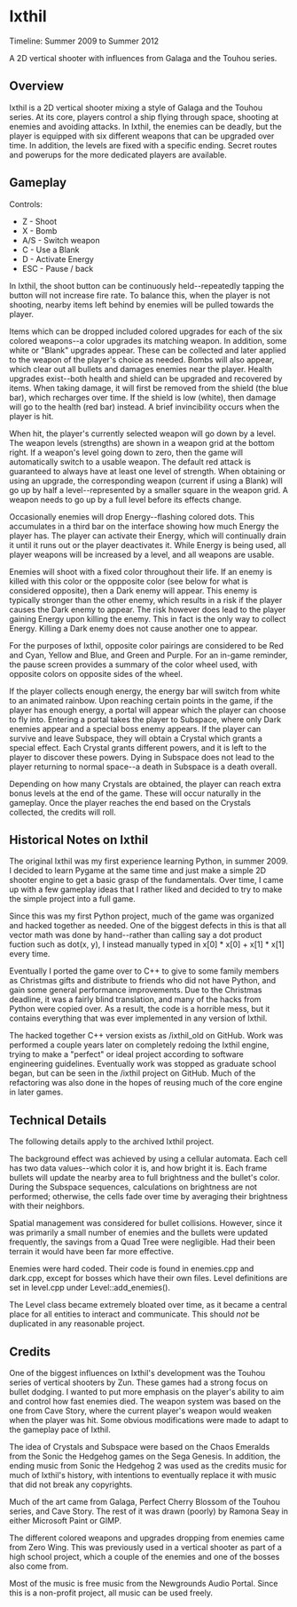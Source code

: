 # Ixthil
Timeline:  Summer 2009 to Summer 2012

A 2D vertical shooter with influences from Galaga and the Touhou series.

Overview
--------

Ixthil is a 2D vertical shooter mixing a style of Galaga and the Touhou series.  At its core, players control a ship flying through space, shooting at enemies and avoiding attacks.  In Ixthil, the enemies can be deadly, but the player is equipped with six different weapons that can be upgraded over time.  In addition, the levels are fixed with a specific ending.  Secret routes and powerups for the more dedicated players are available.




Gameplay
--------

Controls:
- Z - Shoot
- X - Bomb
- A/S - Switch weapon
- C - Use a Blank
- D - Activate Energy
- ESC - Pause / back

In Ixthil, the shoot button can be continuously held--repeatedly tapping the button will not increase fire rate.  To balance this, when the player is not shooting, nearby items left behind by enemies will be pulled towards the player.

Items which can be dropped included colored upgrades for each of the six colored weapons--a color upgrades its matching weapon.  In addition, some white or "Blank" upgrades appear.  These can be collected and later applied
to the weapon of the player's choice as needed.  Bombs will also appear, which clear out all bullets and damages enemies near the player.  Health upgrades exist--both health and shield can be upgraded and recovered by
items.  When taking damage, it will first be removed from the shield (the blue bar), which recharges over time.  If the shield is low (white), then damage will go to the health (red bar) instead.  A brief invincibility occurs when the player is hit.

When hit, the player's currently selected weapon will go down by a level. The weapon levels (strengths) are shown in a weapon grid at the bottom right.  If a weapon's level going down to zero, then the game will automatically switch to a usable weapon.  The default red attack is guaranteed to always have at least one level of strength.  When obtaining or using an upgrade, the corresponding weapon (current if using a Blank) will go up by half a level--represented by a smaller square in the weapon grid.  A weapon needs to go up by a full level before its effects change.

Occasionally enemies will drop Energy--flashing colored dots.  This accumulates in a third bar on the interface showing how much Energy the player has.  The player can activate their Energy, which will continually drain it until it runs out or the player deactivates it.  While Energy is being used, all player weapons will be increased by a level, and all weapons are usable.

Enemies will shoot with a fixed color throughout their life.  If an enemy is killed with this color or the oppposite color (see below for what is considered opposite), then a Dark enemy will appear.  This enemy is typically stronger than the other enemy, which results in a risk if the player causes the Dark enemy to appear.  The risk however does lead to the player gaining Energy upon killing the enemy.  This in fact is the only way to collect Energy.  Killing a Dark enemy does not cause another one to appear.

For the purposes of Ixthil, opposite color pairings are considered to be Red and Cyan, Yellow and Blue, and Green and Purple.  For an in-game reminder, the pause screen provides a summary of the color wheel used, with opposite colors on opposite sides of the wheel.

If the player collects enough energy, the energy bar will switch from white to an animated rainbow.  Upon reaching certain points in the game, if the player has enough energy, a portal will appear which the player can choose to fly into.  Entering a portal takes the player to Subspace, where only Dark enemies appear and a special boss enemy appears.  If the player can survive and leave Subspace, they will obtain a Crystal which grants a special effect.  Each Crystal grants different powers, and it is left to the player to discover these powers.  Dying in Subspace does
not lead to the player returning to normal space--a death in Subspace is a death overall.

Depending on how many Crystals are obtained, the player can reach extra bonus levels at the end of the game.  These will occur naturally in the gameplay.  Once the player reaches the end based on the Crystals collected, the credits will roll.



Historical Notes on Ixthil
--------------

The original Ixthil was my first experience learning Python, in summer 2009.  I decided to learn Pygame at the same time and just make a simple 2D shooter engine to get a basic grasp of the fundamentals.  Over time, I came up with a few gameplay ideas that I rather liked and decided to try to make the simple project into a full game.

Since this was my first Python project, much of the game was organized and hacked together as needed.  One of the biggest defects in this is that all vector math was done by hand--rather than calling say a dot product fuction such as dot(x, y), I instead manually typed in x[0] * x[0] + x[1] * x[1] every time.

Eventually I ported the game over to C++ to give to some family members as Christmas gifts and distribute to friends who did not have Python, and gain some general performance improvements.  Due to the Christmas deadline, it was
a fairly blind translation, and many of the hacks from Python were copied over.  As a result, the code is a horrible mess, but it contains everything that was ever implemented in any version of Ixthil.

The hacked together C++ version exists as /ixthil_old on GitHub.  Work was performed a couple years later on completely redoing the Ixthil engine, trying to make a "perfect" or ideal project according to software engineering
guidelines.  Eventually work was stopped as graduate school began, but can be seen in the /ixthil project on GitHub.  Much of the refactoring was also done in the hopes of reusing much of the core engine in later games.



Technical Details
---------------

The following details apply to the archived Ixthil project.

The background effect was achieved by using a cellular automata.  Each cell has two data values--which color it is, and how bright it is.  Each frame bullets will update the nearby area to full brightness and the bullet's color.  During the Subspace sequences, calculations on brightness are not performed; otherwise, the cells fade over time by averaging their brightness with their neighbors.

Spatial management was considered for bullet collisions.  However, since it was primarily a small number of enemies and the bullets were updated frequently, the savings from a Quad Tree were negligible.  Had their been terrain it
would have been far more effective.

Enemies were hard coded.  Their code is found in enemies.cpp and dark.cpp, except for bosses which have their own files.  Level definitions are set in level.cpp under Level::add_enemies().

The Level class became extremely bloated over time, as it became a central place for all entities to interact and communicate.  This should *not* be duplicated in any reasonable project.



Credits
---------

One of the biggest influences on Ixthil's development was the Touhou series of vertical shooters by Zun.  These games had a strong focus on bullet dodging.  I wanted to put more emphasis on the player's ability to aim and control how fast enemies died.  The weapon system was based on the one from Cave Story, where the current player's weapon would weaken when the player was hit.  Some obvious modifications were made to adapt to the gameplay pace of Ixthil.

The idea of Crystals and Subspace were based on the Chaos Emeralds from the Sonic the Hedgehog games on the Sega Genesis.  In addition, the ending music from Sonic the Hedgehog 2 was used as the credits music for much of Ixthil's history, with intentions to eventually replace it with music that did not break any copyrights.

Much of the art came from Galaga, Perfect Cherry Blossom of the Touhou series, and Cave Story.  The rest of it was drawn (poorly) by Ramona Seay in either Microsoft Paint or GIMP.

The different colored weapons and upgrades dropping from enemies came from Zero Wing.  This was previously used in a vertical shooter as part of a high school project, which a couple of the enemies and one of the bosses also come from.

Most of the music is free music from the Newgrounds Audio Portal.  Since this is a non-profit project, all music can be used freely.
